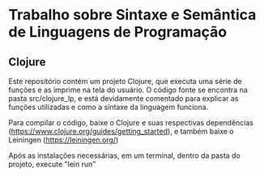 # Trabalho sobre Sintaxe e Semântica de Linguagens de Programação
## Clojure

Este repositório contém um projeto Clojure, que executa uma série de funções e as imprime na tela do usuário. O código fonte se encontra na pasta src/clojure_lp, e está devidamente
comentado para explicar as funções utilizadas e como a sintaxe da linguagem funciona.

Para compilar o código, baixe o Clojure e suas respectivas dependências (https://www.clojure.org/guides/getting_started), e também baixe o Leiningen (https://leiningen.org/)

Após as instalações necessárias, em um terminal, dentro da pasta do projeto, execute "lein run"